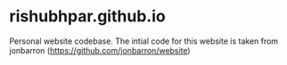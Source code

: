 # rishubhpar.github.io

Personal website codebase. The intial code for this website is taken from jonbarron (https://github.com/jonbarron/website)
